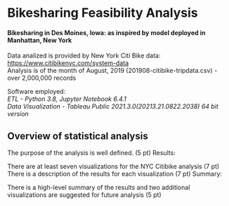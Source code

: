 # Bikesharing Feasibility Analysis
#### Bikesharing in Des Moines, Iowa: as inspired by model deployed in Manhattan, New York

Data analized is provided by New York Citi Bike data: https://www.citibikenyc.com/system-data<br />
Analysis is of the month of August, 2019 (201908-citibike-tripdata.csv) - over 2,000,000 records

Software employed:<br />
<i>ETL - Python 3.8, Jupyter Notebook 6.4.1</i><br />
<i>Data Visualization - Tableau Public 2021.3.0(20213.21.0822.2038) 64 bit version</i>

## Overview of statistical analysis


The purpose of the analysis is well defined. (5 pt)
Results:

There are at least seven visualizations for the NYC Citibike analysis (7 pt)
There is a description of the results for each visualization (7 pt)
Summary:

There is a high-level summary of the results and two additional visualizations are suggested for future analysis (5 pt)
